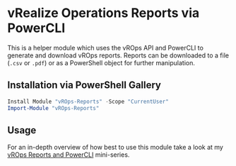 # vRealize Operations Reports via PowerCLI

This is a helper module which uses the vROps API and PowerCLI to generate and download vROps reports.
Reports can be downloaded to a file (`.csv` or `.pdf`) or as a PowerShell object for further manipulation.

## Installation via PowerShell Gallery

```powershell
Install Module "vROps-Reports" -Scope "CurrentUser"
Import-Module "vROps-Reports"
```

## Usage

For an in-depth overview of how best to use this module take a look at my 
[vROps Reports and PowerCLI](https://ryanjan.uk/2018/06/24/vrops-reports-and-powercli-part-three-a-helper-module/) mini-series.
